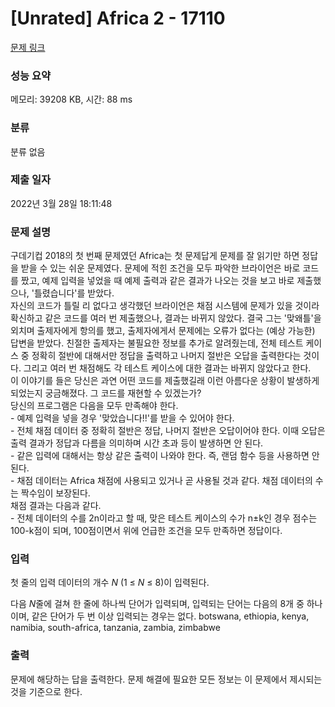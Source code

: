 # [Unrated] Africa 2 - 17110 

[문제 링크](https://www.acmicpc.net/problem/17110) 

### 성능 요약

메모리: 39208 KB, 시간: 88 ms

### 분류

분류 없음

### 제출 일자

2022년 3월 28일 18:11:48

### 문제 설명

<p dir="ltr">구데기컵 2018의 첫 번째 문제였던 Africa는 첫 문제답게 문제를 잘 읽기만 하면 정답을 받을 수 있는 쉬운 문제였다. 문제에 적힌 조건을 모두 파악한 브라이언은 바로 코드를 짰고, 예제 입력을 넣었을 때 예제 출력과 같은 결과가 나오는 것을 보고 바로 제출했으나, '틀렸습니다'를 받았다.<br>
자신의 코드가 틀릴 리 없다고 생각했던 브라이언은 채점 시스템에 문제가 있을 것이라 확신하고 같은 코드를 여러 번 제출했으나, 결과는 바뀌지 않았다. 결국 그는 '맞왜틀'을 외치며 출제자에게 항의를 했고, 출제자에게서 문제에는 오류가 없다는 (예상 가능한) 답변을 받았다. 친절한 출제자는 불필요한 정보를 추가로 알려줬는데, 전체 테스트 케이스 중 정확히 절반에 대해서만 정답을 출력하고 나머지 절반은 오답을 출력한다는 것이다. 그리고 여러 번 채점해도 각 테스트 케이스에 대한 결과는 바뀌지 않았다고 한다.<br>
이 이야기를 들은 당신은 과연 어떤 코드를 제출했길래 이런 아름다운 상황이 발생하게 되었는지 궁금해졌다. 그 코드를 재현할 수 있겠는가?<br>
당신의 프로그램은 다음을 모두 만족해야 한다.<br>
- 예제 입력을 넣을 경우 '맞았습니다!!'를 받을 수 있어야 한다.<br>
- 전체 채점 데이터 중 정확히 절반은 정답, 나머지 절반은 오답이어야 한다. 이때 오답은 출력 결과가 정답과 다름을 의미하며 시간 초과 등이 발생하면 안 된다.<br>
- 같은 입력에 대해서는 항상 같은 출력이 나와야 한다. 즉, 랜덤 함수 등을 사용하면 안 된다.<br>
- 채점 데이터는 Africa 채점에 사용되고 있거나 곧 사용될 것과 같다. 채점 데이터의 수는 짝수임이 보장된다.<br>
채점 결과는 다음과 같다.<br>
- 전체 데이터의 수를 2n이라고 할 때, 맞은 테스트 케이스의 수가 n±k인 경우 점수는 100-k점이 되며, 100점이면서 위에 언급한 조건을 모두 만족하면 정답이다.</p>

### 입력 

 <p>첫 줄의 입력 데이터의 개수 <em>N</em> (1 ≤ <em>N</em> ≤ 8)이 입력된다.</p>

<p>다음 <em>N</em>줄에 걸쳐 한 줄에 하나씩 단어가 입력되며, 입력되는 단어는 다음의 8개 중 하나이며, 같은 단어가 두 번 이상 입력되는 경우는 없다. botswana, ethiopia, kenya, namibia, south-africa, tanzania, zambia, zimbabwe</p>

### 출력 

 <p>문제에 해당하는 답을 출력한다. 문제 해결에 필요한 모든 정보는 이 문제에서 제시되는 것을 기준으로 한다.</p>

